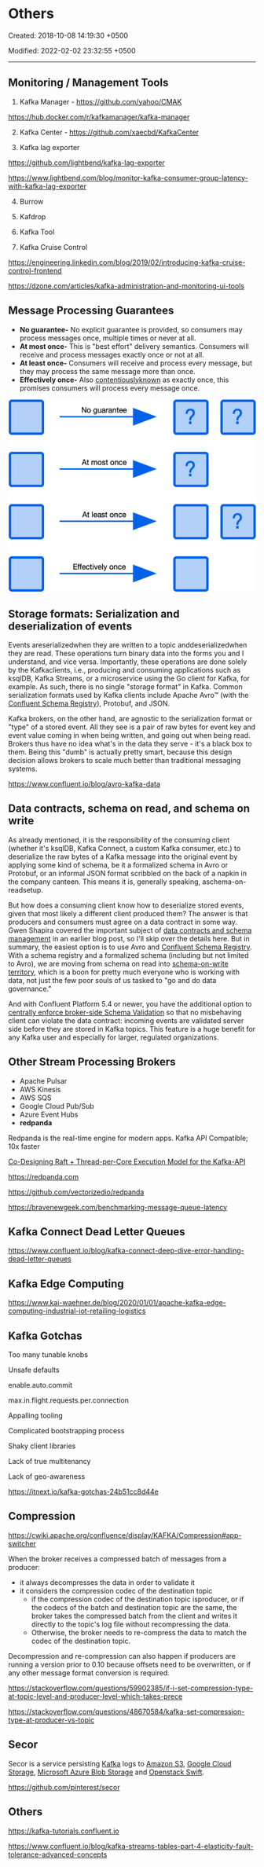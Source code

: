 # Others

Created: 2018-10-08 14:19:30 +0500

Modified: 2022-02-02 23:32:55 +0500

---

## Monitoring / Management Tools

1. Kafka Manager - <https://github.com/yahoo/CMAK>

<https://hub.docker.com/r/kafkamanager/kafka-manager>

2. Kafka Center - <https://github.com/xaecbd/KafkaCenter>

3. Kafka lag exporter

<https://github.com/lightbend/kafka-lag-exporter>

<https://www.lightbend.com/blog/monitor-kafka-consumer-group-latency-with-kafka-lag-exporter>

4. Burrow

5. Kafdrop

6. Kafka Tool

7. Kafka Cruise Control

<https://engineering.linkedin.com/blog/2019/02/introducing-kafka-cruise-control-frontend>

<https://dzone.com/articles/kafka-administration-and-monitoring-ui-tools>

## Message Processing Guarantees

- **No guarantee-** No explicit guarantee is provided, so consumers may process messages once, multiple times or never at all.
- **At most once-** This is "best effort" delivery semantics. Consumers will receive and process messages exactly once or not at all.
- **At least once-** Consumers will receive and process every message, but they may process the same message more than once.
- **Effectively once-** Also [contentiously](https://streaml.io/blog/exactly-once)[known](https://medium.com/@jaykreps/exactly-once-support-in-apache-kafka-55e1fdd0a35f) as exactly once, this promises consumers will process every message once.

![囙 囙 囗 囗 NO guarantee At most 0 e Atleastonce Effectively once ](../../media/Technologies-Kafka-Others-image1.png)

## Storage formats: Serialization and deserialization of events

Events areserializedwhen they are written to a topic anddeserializedwhen they are read. These operations turn binary data into the forms you and I understand, and vice versa. Importantly, these operations are done solely by the Kafkaclients, i.e., producing and consuming applications such as ksqlDB, Kafka Streams, or a microservice using the Go client for Kafka, for example. As such, there is no single "storage format" in Kafka. Common serialization formats used by Kafka clients include Apache Avro™ (with the [Confluent Schema Registry](https://docs.confluent.io/current/schema-registry/index.html)), Protobuf, and JSON.

Kafka brokers, on the other hand, are agnostic to the serialization format or "type" of a stored event. All they see is a pair of raw bytes for event key and event value coming in when being written, and going out when being read. Brokers thus have no idea what's in the data they serve - it's a black box to them. Being this "dumb" is actually pretty smart, because this design decision allows brokers to scale much better than traditional messaging systems.

<https://www.confluent.io/blog/avro-kafka-data>

## Data contracts, schema on read, and schema on write

As already mentioned, it is the responsibility of the consuming client (whether it's ksqlDB, Kafka Connect, a custom Kafka consumer, etc.) to deserialize the raw bytes of a Kafka message into the original event by applying some kind of schema, be it a formalized schema in Avro or Protobuf, or an informal JSON format scribbled on the back of a napkin in the company canteen. This means it is, generally speaking, aschema-on-readsetup.

But how does a consuming client know how to deserialize stored events, given that most likely a different client produced them? The answer is that producers and consumers must agree on a data contract in some way. Gwen Shapira covered the important subject of [data contracts and schema management](https://www.confluent.io/blog/schemas-contracts-compatibility) in an earlier blog post, so I'll skip over the details here. But in summary, the easiest option is to use Avro and [Confluent Schema Registry](https://www.confluent.io/confluent-schema-registry/). With a schema registry and a formalized schema (including but not limited to Avro), we are moving from schema on read into [schema-on-write territory](https://www.oreilly.com/ideas/data-governance-and-the-death-of-schema-on-read), which is a boon for pretty much everyone who is working with data, not just the few poor souls of us tasked to "go and do data governance."

And with Confluent Platform 5.4 or newer, you have the additional option to [centrally enforce broker-side Schema Validation](https://www.confluent.io/blog/data-governance-with-schema-validation) so that no misbehaving client can violate the data contract: incoming events are validated server side before they are stored in Kafka topics. This feature is a huge benefit for any Kafka user and especially for larger, regulated organizations.

## Other Stream Processing Brokers

- Apache Pulsar
- AWS Kinesis
- AWS SQS
- Google Cloud Pub/Sub
- Azure Event Hubs
- **redpanda**

Redpanda is the real-time engine for modern apps. Kafka API Compatible; 10x faster

[Co-Designing Raft + Thread-per-Core Execution Model for the Kafka-API](https://youtu.be/kz7R1mGrN9Q)

<https://redpanda.com>

<https://github.com/vectorizedio/redpanda>

<https://bravenewgeek.com/benchmarking-message-queue-latency>

## Kafka Connect Dead Letter Queues

<https://www.confluent.io/blog/kafka-connect-deep-dive-error-handling-dead-letter-queues>

## Kafka Edge Computing

<https://www.kai-waehner.de/blog/2020/01/01/apache-kafka-edge-computing-industrial-iot-retailing-logistics>

## Kafka Gotchas

Too many tunable knobs

Unsafe defaults

enable.auto.commit

max.in.flight.requests.per.connection

Appalling tooling

Complicated bootstrapping process

Shaky client libraries

Lack of true multitenancy

Lack of geo-awareness

<https://itnext.io/kafka-gotchas-24b51cc8d44e>

## Compression

<https://cwiki.apache.org/confluence/display/KAFKA/Compression#app-switcher>

When the broker receives a compressed batch of messages from a producer:

- it always decompresses the data in order to validate it
- it considers the compression codec of the destination topic
  - if the compression codec of the destination topic isproducer, or if the codecs of the batch and destination topic are the same, the broker takes the compressed batch from the client and writes it directly to the topic's log file without recompressing the data.
  - Otherwise, the broker needs to re-compress the data to match the codec of the destination topic.

Decompression and re-compression can also happen if producers are running a version prior to 0.10 because offsets need to be overwritten, or if any other message format conversion is required.

<https://stackoverflow.com/questions/59902385/if-i-set-compression-type-at-topic-level-and-producer-level-which-takes-prece>

<https://stackoverflow.com/questions/48670584/kafka-set-compression-type-at-producer-vs-topic>

## Secor

Secor is a service persisting [Kafka](http://kafka.apache.org/) logs to [Amazon S3](http://aws.amazon.com/s3/), [Google Cloud Storage](https://cloud.google.com/storage/), [Microsoft Azure Blob Storage](https://azure.microsoft.com/en-us/services/storage/blobs/) and [Openstack Swift](http://swift.openstack.org/).

<https://github.com/pinterest/secor>

## Others

<https://kafka-tutorials.confluent.io>

<https://www.confluent.io/blog/kafka-streams-tables-part-4-elasticity-fault-tolerance-advanced-concepts>
